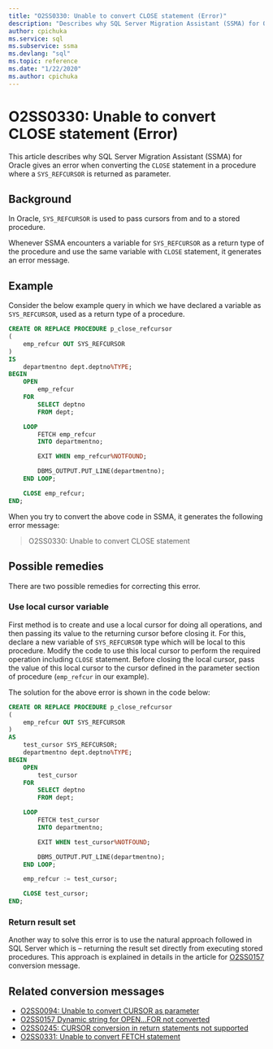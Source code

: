 ```yaml
---
title: "O2SS0330: Unable to convert CLOSE statement (Error)"
description: "Describes why SQL Server Migration Assistant (SSMA) for Oracle gives an error when converting the CLOSE statement in a procedure where a SYS_REFCURSOR is returned as parameter."
author: cpichuka
ms.service: sql
ms.subservice: ssma
ms.devlang: "sql"
ms.topic: reference
ms.date: "1/22/2020"
ms.author: cpichuka
---
```


# O2SS0330: Unable to convert CLOSE statement (Error)

This article describes why SQL Server Migration Assistant (SSMA) for Oracle gives an error when converting the `CLOSE` statement in a procedure where a `SYS_REFCURSOR` is returned as parameter.

## Background

In Oracle, `SYS_REFCURSOR` is used to pass cursors from and to a stored procedure.

Whenever SSMA encounters a variable for `SYS_REFCURSOR` as a return type of the procedure and use the same variable with `CLOSE` statement, it generates an error message.

## Example

Consider the below example query in which we have declared a variable as `SYS_REFCURSOR`, used as a return type of a procedure.

```sql
CREATE OR REPLACE PROCEDURE p_close_refcursor
(
    emp_refcur OUT SYS_REFCURSOR
)
IS
    departmentno dept.deptno%TYPE;
BEGIN
    OPEN
        emp_refcur
    FOR
        SELECT deptno
        FROM dept;

    LOOP
        FETCH emp_refcur
        INTO departmentno;

        EXIT WHEN emp_refcur%NOTFOUND;

        DBMS_OUTPUT.PUT_LINE(departmentno);
    END LOOP;

    CLOSE emp_refcur;
END;
```

When you try to convert the above code in SSMA, it generates the following error message:

> O2SS0330: Unable to convert CLOSE statement

## Possible remedies

There are two possible remedies for correcting this error.

### Use local cursor variable

First method is to create and use a local cursor for doing all operations, and then passing its value to the returning cursor before closing it. For this, declare a new variable of `SYS_REFCURSOR` type which will be local to this procedure. Modify the code to use this local cursor to perform the required operation including `CLOSE` statement. Before closing the local cursor, pass the value of this local cursor to the cursor defined in the parameter section of procedure (`emp_refcur` in our example).

The solution for the above error is shown in the code below:

```sql
CREATE OR REPLACE PROCEDURE p_close_refcursor
(
    emp_refcur OUT SYS_REFCURSOR
)
AS
    test_cursor SYS_REFCURSOR;
    departmentno dept.deptno%TYPE;
BEGIN
    OPEN
        test_cursor
    FOR
        SELECT deptno
        FROM dept;

    LOOP
        FETCH test_cursor
        INTO departmentno;

        EXIT WHEN test_cursor%NOTFOUND;

        DBMS_OUTPUT.PUT_LINE(departmentno);
    END LOOP;

    emp_refcur := test_cursor;

    CLOSE test_cursor;
END;
```

### Return result set

Another way to solve this error is to use the natural approach followed in SQL Server which is – returning the result set directly from executing stored procedures. This approach is explained in details in the article for [O2SS0157](o2ss0157.md) conversion message.

## Related conversion messages

* [O2SS0094: Unable to convert CURSOR as parameter](o2ss0094.md)
* [O2SS0157 Dynamic string for OPEN...FOR not converted](o2ss0157.md)
* [O2SS0245: CURSOR conversion in return statements not supported](o2ss0245.md)
* [O2SS0331: Unable to convert FETCH statement](o2ss0331.md)

